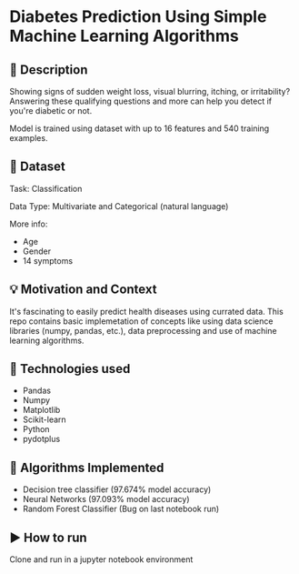 # Diabetes Prediction Using Simple Machine Learning Algorithms
 

## 📜 Description
Showing signs of sudden weight loss, visual blurring, itching, or irritability? Answering these qualifying questions and more can help you detect if you're diabetic or not. 
 
Model is trained using dataset with up to 16 features and 540 training examples.

## 📓 Dataset
Task: Classification

Data Type: Multivariate and Categorical (natural language)

More info: 
* Age
* Gender
* 14 symptoms

## 💡 Motivation and Context
It's fascinating to easily predict health diseases using currated data. This repo contains basic implemetation of concepts like using data science libraries (numpy, pandas, etc.), data preprocessing and use of machine learning algorithms.
 
## 🧰 Technologies used
 * Pandas
 * Numpy
 * Matplotlib
 * Scikit-learn
 * Python
 * pydotplus

## 🔧 Algorithms Implemented
* Decision tree classifier (97.674% model accuracy)
* Neural Networks (97.093% model accuracy)
* Random Forest Classifier (Bug on last notebook run)

## ▶️ How to run
Clone and run in a jupyter notebook environment
